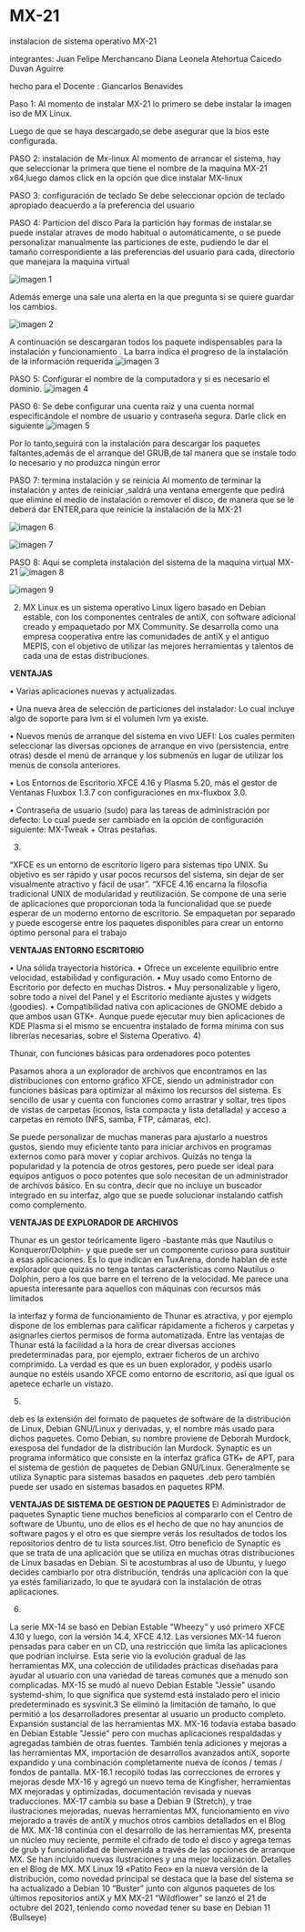 # MX-21
instalacion de sistema operativo MX-21

integrantes:
Juan Felipe Merchancano
Diana Leonela Atehortua Caicedo
Duvan Aguirre

hecho para el Docente :
Giancarlos Benavides

Paso 1:
Al momento de instalar MX-21 lo primero se debe instalar la imagen iso  de MX Linux.

Luego de que se haya descargado,se debe asegurar que la bios este configurada.


PASO 2: instalación de Mx-linux
Al momento de arrancar el sistema, hay que seleccionar la primera que tiene el nombre de la maquina MX-21 x64,luego damos click en la opción que dice instalar MX-linux

PASO 3: configuración de teclado
Se debe seleccionar opción de teclado apropiado deacuerdo a la preferencia del usuario

PASO 4: Particion del disco
Para la partición hay formas de instalar.se puede instalar atraves de modo habitual o automáticamente, o se puede  personalizar manualmente las particiones de este, pudiendo le dar el tamaño correspondiente a las preferencias del usuario para cada, directorio que manejara la maquina virtual

![imagen 1](img/ima1.jpg)

Además emerge una sale una alerta en la que pregunta si se quiere guardar los cambios.

![imagen 2](img/ima2.jpg)


A continuación se descargaran todos los paquete indispensables  para  la instalación y funcionamiento .
La barra indica el progreso de la instalación de la información requerida
![imagen 3](img/ima3.jpg)

PASO 5:
Configurar el nombre de la computadora  y si es necesario el dominio.
![imagen 4](img/ima4.jpg)


PASO 6:
Se debe configurar una cuenta raíz y una cuenta normal  especificándole el nombre de usuario y contraseña segura.
Darle click en siguiente 
![imagen 5](img/ima5.jpg)


Por lo tanto,seguirá  con la instalación para descargar los paquetes faltantes,además de el arranque del GRUB,de tal manera  que se instale todo lo necesario y  no produzca ningún error

PASO  7: termina instalación y se reinicia
Al momento de terminar la instalación y antes de reiniciar ,saldrá una ventana emergente que pedirá  que elimine el medio de instalación o remover el disco,  de manera que se le deberá dar ENTER,para que reinicie la instalación de la MX-21

![imagen 6](img/ima6.jpg)

![imagen 7](img/ima7.jpg)


PASO 8:
Aquí se completa instalación del sistema de la maquina virtual MX-21
![imagen 8](img/ima8.jpg)


![imagen 9](img/ima9.jpg)



2)	 MX Linux es un sistema operativo Linux ligero basado en Debian estable, con los componentes centrales de antiX, con software adicional creado y empaquetado por MX Community. Se desarrolla como una empresa cooperativa entre las comunidades de antiX y el antiguo MEPIS, con el objetivo de utilizar las mejores herramientas y talentos de cada una de estas distribuciones.

<b>VENTAJAS </b>

•	Varias aplicaciones nuevas y actualizadas.

•	Una nueva área de selección de particiones del instalador: Lo cual incluye algo de soporte para lvm si el volumen lvm ya existe.

•	Nuevos menús de arranque del sistema en vivo UEFI: Los cuales permiten seleccionar las diversas opciones de arranque en vivo (persistencia, entre otras) desde el menú de arranque y los submenús en lugar de utilizar los menús de consola anteriores.

•	Los Entornos de Escritorio XFCE 4.16 y Plasma 5.20, más el gestor de Ventanas Fluxbox 1.3.7 con configuraciones en mx-fluxbox 3.0.

•	Contraseña de usuario (sudo) para las tareas de administración por defecto: Lo cual puede ser cambiado en la opción de configuración siguiente: MX-Tweak + Otras pestañas.

3)
“XFCE es un entorno de escritorio ligero para sistemas tipo UNIX. Su objetivo es ser rápido y usar pocos recursos del sistema, sin dejar de ser visualmente atractivo y fácil de usar”.
“XFCE 4.16 encarna la filosofía tradicional UNIX de modularidad y reutilización. Se compone de una serie de aplicaciones que proporcionan toda la funcionalidad que se puede esperar de un moderno entorno de escritorio. Se empaquetan por separado y puede escogerse entre los paquetes disponibles para crear un entorno óptimo personal para el trabajo

<B>VENTAJAS ENTORNO ESCRITORIO</B>

•	Una sólida trayectoria histórica.
•	Ofrece un excelente equilibrio entre velocidad, estabilidad y configuración.
•	Muy usado como Entorno de Escritorio por defecto en muchas Distros.
•	Muy personalizable y ligero, sobre todo a nivel del Panel y el Escritorio mediante ajustes y widgets (goodies).
•	Compatibilidad nativa con aplicaciones de GNOME debido a que ambos usan GTK+. Aunque puede ejecutar muy bien aplicaciones de KDE Plasma si el mismo se encuentra instalado de forma mínima con sus librerías necesarias, sobre el Sistema Operativo.
4)

Thunar, con funciones básicas para ordenadores poco potentes

Pasamos ahora a un explorador de archivos que encontramos en las distribuciones con entorno gráfico XFCE, siendo un administrador con funciones básicas para optimizar al máximo los recursos del sistema. Es sencillo de usar y cuenta con funciones como arrastrar y soltar, tres tipos de vistas de carpetas (iconos, lista compacta y lista detallada) y acceso a carpetas en remoto (NFS, samba, FTP, cámaras, etc).

Se puede personalizar de muchas maneras para ajustarlo a nuestros gustos, siendo muy eficiente tanto para iniciar archivos en programas externos como para mover y copiar archivos. Quizás no tenga la popularidad y la potencia de otros gestores, pero puede ser ideal para equipos antiguos o poco potentes que solo necesitan de un administrador de archivos básico. En su contra, decir que no incluye un buscador integrado en su interfaz, algo que se puede solucionar instalando catfish como complemento.

<b>VENTAJAS DE EXPLORADOR DE ARCHIVOS</b>


Thunar es un gestor teóricamente ligero -bastante más que Nautilus o Konqueror/Dolphin- y que puede ser un componente curioso para sustituir a esas aplicaciones.
Es lo que indican en TuxArena, donde hablan de este explorador que quizás no tenga tantas características como Nautilus o Dolphin, pero a los que barre en el terreno de la velocidad. Me parece una apuesta interesante para aquellos con máquinas con recursos más limitados 

 la interfaz y forma de funcionamiento de Thunar es atractiva, y por ejemplo dispone de los emblemas para calificar rápidamente a ficheros y carpetas y asignarles ciertos permisos de forma automatizada.
 Entre las ventajas de Thunar está la facilidad a la hora de crear diversas acciones predeterminadas para, por ejemplo, extraer ficheros de un archivo comprimido.
La verdad es que es un buen explorador, y podéis usarlo aunque no estéis usando XFCE como entorno de escritorio, así que igual os apetece echarle un vistazo.

5)

deb es la extensión del formato de paquetes de software de la distribución de Linux, Debian GNU/Linux y derivadas, y, el nombre más usado para dichos paquetes. Como Debian, su nombre proviene de Deborah Murdock, exesposa del fundador de la distribución Ian Murdock.
Synaptic es un programa informático que consiste en la interfaz gráfica GTK+ de APT, para el sistema de gestión de paquetes de Debian GNU/Linux. Generalmente se utiliza Synaptic para sistemas basados en paquetes .deb pero también puede ser usado en sistemas basados en paquetes RPM.

<b>VENTAJAS DE SISTEMA DE GESTION DE PAQUETES</b>
El Administrador de paquetes Synaptic tiene muchos beneficios al compararlo con el Centro de software de Ubuntu, uno de ellos es el hecho de que no hay anuncios de software pagos y el otro es que siempre verás los resultados de todos los repositorios dentro de tu lista sources.list.
Otro beneficio de Synaptic es que se trata de una aplicación que se utiliza en muchas otras distribuciones de Linux basadas en Debian. Si te acostumbras al uso de Ubuntu, y luego decides cambiarlo por otra distribución, tendrás una aplicación con la que ya estés familiarizado, lo que te ayudará con la instalación de otras aplicaciones.

6)
La serie MX-14 se basó en Debian Estable "Wheezy" y usó primero XFCE 4.10 y luego, con la versión 14.4, XFCE 4.12. Las versiones MX-14 fueron pensadas para caber en un CD, una restricción que limita las aplicaciones que podrían incluirse. Esta serie vio la evolución gradual de las herramientas MX, una colección de utilidades prácticas diseñadas para ayudar al usuario con una variedad de tareas comunes que a menudo son complicadas.
MX-15 se mudó al nuevo Debian Estable "Jessie" usando systemd-shim, lo que significa que systemd está instalado pero el inicio predeterminado es sysvinit.3 Se eliminó la limitación de tamaño, lo que permitió a los desarrolladores presentar al usuario un producto completo. Expansión sustancial de las herramientas MX.
MX-16 todavía estaba basado en Debian Estable "Jessie" pero con muchas aplicaciones respaldadas y agregadas también de otras fuentes. También tenía adiciones y mejoras a las herramientas MX, importación de desarrollos avanzados antiX, soporte expandido y una combinación completamente nueva de íconos / temas / fondos de pantalla.
MX-16.1 recopiló todas las correcciones de errores y mejoras desde MX-16 y agregó un nuevo tema de Kingfisher, herramientas MX mejoradas y optimizadas, documentación revisada y nuevas traducciones.
MX-17 cambia su base a Debian 9 (Stretch), y trae ilustraciones mejoradas, nuevas herramientas MX, funcionamiento en vivo mejorado a través de antiX y muchos otros cambios detallados en el Blog de MX.
MX-18 continúa con el desarrollo de las herramientas MX, presenta un núcleo muy reciente, permite el cifrado de todo el disco y agrega temas de grub y funcionalidad de bienvenida a través de las opciones de arranque MX. Se han incluido nuevas ilustraciones y una mejor localización. Detalles en el Blog de MX.
MX Linux 19 «Patito Feo» en la nueva versión de la distribución, como novedad principal se destaca que la base del sistema se ha actualizado a Debian 10 “Buster” junto con algunos paquetes de los últimos repositorios antiX y MX
MX-21 “Wildflower” se lanzó el 21 de octubre del 2021, teniendo como novedad tener su base en Debian 11 (Bullseye) 

